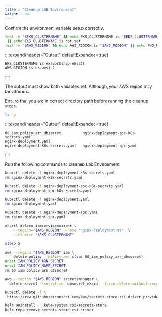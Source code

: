 ```yaml
---
title : "Cleanup LAB Environment"
weight : 29
---
```


Confirm the environment variable setup correctly.

```bash
test -n "$EKS_CLUSTERNAME" && echo EKS_CLUSTERNAME is "$EKS_CLUSTERNAME" \
 || echo EKS_CLUSTERNAME is not set
test -n "$AWS_REGION" && echo AWS_REGION is "$AWS_REGION" || echo AWS_REGION is not set
```

::::expand{header="Output" defaultExpanded=true}

```text
EKS_CLUSTERNAME is eksworkshop-eksctl
AWS_REGION is us-west-2
```

::::

The output must show both variables set. Although, your AWS region may be different.

Ensure that you are in correct directory path before running the cleanup steps.

```bash
ls -p
```

::::expand{header="Output" defaultExpanded=true}

```text
00_iam_policy_arn_dbsecret		    nginx-deployment-spc-k8s-secrets.yaml	
nginx-deployment.yaml
nginx-deployment-k8s-secrets.yaml	nginx-deployment-spc.yaml
```

::::

Run the following commands to cleanup Lab Environment

```bash
kubectl delete -f nginx-deployment-k8s-secrets.yaml
rm nginx-deployment-k8s-secrets.yaml

kubectl delete -f nginx-deployment-spc-k8s-secrets.yaml
rm nginx-deployment-spc-k8s-secrets.yaml

kubectl delete -f nginx-deployment.yaml
rm nginx-deployment.yaml

kubectl delete -f nginx-deployment-spc.yaml
rm nginx-deployment-spc.yaml

eksctl delete iamserviceaccount \
    --region="$AWS_REGION" --name "nginx-deployment-sa"  \
    --cluster "$EKS_CLUSTERNAME" 

sleep 5

aws --region "$AWS_REGION" iam \
	delete-policy --policy-arn $(cat 00_iam_policy_arn_dbsecret)
unset IAM_POLICY_ARN_SECRET
unset IAM_POLICY_NAME_SECRET
rm 00_iam_policy_arn_dbsecret

aws --region "$AWS_REGION" secretsmanager \
  delete-secret --secret-id  dbsecret_eksid --force-delete-without-recovery

kubectl delete -f \
 https://raw.githubusercontent.com/aws/secrets-store-csi-driver-provider-aws/main/deployment/aws-provider-installer.yaml

helm uninstall -n kube-system csi-secrets-store
helm repo remove secrets-store-csi-driver
```
